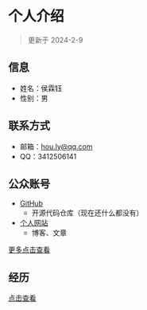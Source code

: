 # 个人介绍

> 更新于 2024-2-9

## 信息

- 姓名：侯霖钰
- 性别：男

## 联系方式

- 邮箱：hou.ly@qq.com
- QQ：3412506141

## 公众账号

- [GitHub](https://github.com/AnistonH)
    - 开源代码仓库（现在还什么都没有）
- [个人网站](https://AnistonH.github.io)
    - 博客、文章

[更多点击查看](./account.md)

## 经历

[点击查看](./experience.md)
